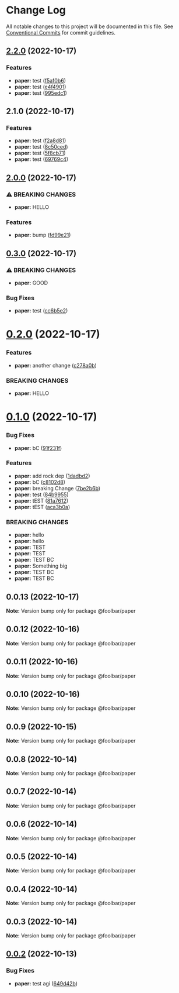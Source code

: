 # Change Log

All notable changes to this project will be documented in this file.
See [Conventional Commits](https://conventionalcommits.org) for commit guidelines.

## [2.2.0](https://github.com/foolsgoldbar/monorepo/compare/@foolbar/paper@2.1.0...@foolbar/paper@2.2.0) (2022-10-17)


### Features

* **paper:** test ([f5af0b6](https://github.com/foolsgoldbar/monorepo/commit/f5af0b68bb308cb30395802fb5d6a88347373aab))
* **paper:** test ([e4f4901](https://github.com/foolsgoldbar/monorepo/commit/e4f4901c5d18d2357ae902bfcdbb2617f87fe0f2))
* **paper:** test ([995edc1](https://github.com/foolsgoldbar/monorepo/commit/995edc1a50b8eb87d354e9b5c5d591c665e0dcbe))



## 2.1.0 (2022-10-17)


### Features

* **paper:** test ([f2a8d81](https://github.com/foolsgoldbar/monorepo/commit/f2a8d81e6f03623d299dc14ae72b4b822f330b28))
* **paper:** test ([8c50ced](https://github.com/foolsgoldbar/monorepo/commit/8c50ced3732d71da1c09981e2d9226644de5a215))
* **paper:** test ([5f8cb71](https://github.com/foolsgoldbar/monorepo/commit/5f8cb71f9ec979985c580e83127f67c495189147))
* **paper:** test ([69769c4](https://github.com/foolsgoldbar/monorepo/commit/69769c49216cb886ee92ea156428055e6bf73ede))



## [2.0.0](https://github.com/foolsgoldbar/monorepo/compare/@foolbar/paper@0.3.0...@foolbar/paper@2.0.0) (2022-10-17)


### ⚠ BREAKING CHANGES

* **paper:** HELLO

### Features

* **paper:** bump ([fd99e21](https://github.com/foolsgoldbar/monorepo/commit/fd99e2170cda2fd7d511e5359172f082fac287dd))



## [0.3.0](https://github.com/foolsgoldbar/monorepo/compare/@foolbar/paper@0.2.0...@foolbar/paper@0.3.0) (2022-10-17)


### ⚠ BREAKING CHANGES

* **paper:** GOOD

### Bug Fixes

* **paper:** test ([cc6b5e2](https://github.com/foolsgoldbar/monorepo/commit/cc6b5e249fa035d779426005d712b577375ea956))



# [0.2.0](https://github.com/foolsgoldbar/monorepo/compare/@foolbar/paper@0.1.0...@foolbar/paper@0.2.0) (2022-10-17)


### Features

* **paper:** another change ([c278a0b](https://github.com/foolsgoldbar/monorepo/commit/c278a0b75864d5051b91a9dc93f0f596f5f60765))


### BREAKING CHANGES

* **paper:** HELLO





# [0.1.0](https://github.com/foolsgoldbar/monorepo/compare/@foolbar/paper@0.0.13...@foolbar/paper@0.1.0) (2022-10-17)


### Bug Fixes

* **paper:** bC ([91f231f](https://github.com/foolsgoldbar/monorepo/commit/91f231f82f12c1723114a6cb93ca1e24842fac69))


### Features

* **paper:** add rock dep ([1dadbd2](https://github.com/foolsgoldbar/monorepo/commit/1dadbd2a9742fb433f5671bd506c2f238bfe867d))
* **paper:** bC ([c8102d8](https://github.com/foolsgoldbar/monorepo/commit/c8102d8850f00f1d7c3358434ee3773f040b6614))
* **paper:** breaking Change ([7be2b6b](https://github.com/foolsgoldbar/monorepo/commit/7be2b6b367db32f1a935f8be93be6b7ea7d2e386))
* **paper:** test ([84b9955](https://github.com/foolsgoldbar/monorepo/commit/84b995581d8931b09ba95708bf0ca8cf409d6b84))
* **paper:** tEST ([81a7612](https://github.com/foolsgoldbar/monorepo/commit/81a7612af11eb12c22175f7ff9c718d15f2aaf03))
* **paper:** tEST ([aca3b0a](https://github.com/foolsgoldbar/monorepo/commit/aca3b0ac545ef8267c0220a72e4b4f2d2154207d))


### BREAKING CHANGES

* **paper:** hello
* **paper:** hello
* **paper:** TEST
* **paper:** TEST
* **paper:** TEST BC
* **paper:** Something big
* **paper:** TEST BC
* **paper:** TEST BC





## 0.0.13 (2022-10-17)

**Note:** Version bump only for package @foolbar/paper





## 0.0.12 (2022-10-16)

**Note:** Version bump only for package @foolbar/paper





## 0.0.11 (2022-10-16)

**Note:** Version bump only for package @foolbar/paper





## 0.0.10 (2022-10-16)

**Note:** Version bump only for package @foolbar/paper





## 0.0.9 (2022-10-15)

**Note:** Version bump only for package @foolbar/paper





## 0.0.8 (2022-10-14)

**Note:** Version bump only for package @foolbar/paper





## 0.0.7 (2022-10-14)

**Note:** Version bump only for package @foolbar/paper





## 0.0.6 (2022-10-14)

**Note:** Version bump only for package @foolbar/paper





## 0.0.5 (2022-10-14)

**Note:** Version bump only for package @foolbar/paper





## 0.0.4 (2022-10-14)

**Note:** Version bump only for package @foolbar/paper





## 0.0.3 (2022-10-14)

**Note:** Version bump only for package @foolbar/paper





## [0.0.2](https://github.com/foolsgoldbar/monorepo/compare/@foolbar/paper@0.0.1...@foolbar/paper@0.0.2) (2022-10-13)


### Bug Fixes

* **paper:** test agi ([649d42b](https://github.com/foolsgoldbar/monorepo/commit/649d42bdeb5c8970285fc75c060f12bb2ff7be3a))
